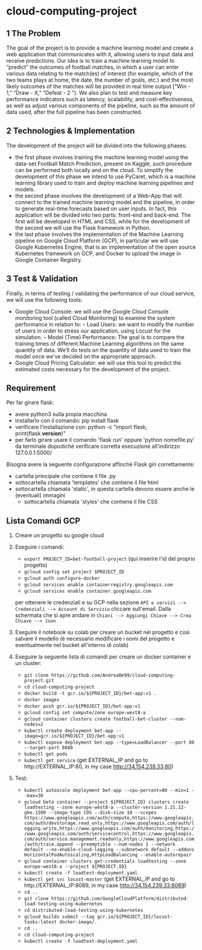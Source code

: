 # cloud-computing-project

## 1 The Problem
The goal of the project is to provide a machine learning model and create a web application that communicates with it, allowing users to input data and receive predictions.
Our idea is to train a machine learning model to ”predict” the outcomes of football matches, in which a user can enter various data relating to the match(es) of interest (for example, which of the two teams plays at home, the date, the number of goals, etc.)
and the most likely outcomes of the matches will be provided in real time output [”Win - 1,” ”Draw - X,” ”Defeat - 2 ”). We also plan to test and measure key performance indicators such as latency, scalability, and cost-effectiveness, as well as adjust various components of the pipeline, such as the amount of data used, after the full pipeline has been constructed.

## 2 Technologies & Implementation
The development of the project will be divided into the following phases:
- the first phase involves training the machine learning model using the data-set Football Match Prediction, present on Kaggle, such procedure can be performed both locally and on the cloud. To simplify the development of this phase we intend to use PyCaret, which is a machine learning library used to train and deploy machine learning pipelines and models.
- the second phase involves the development of a Web-App that will connect to the trained machine learning model and the pipeline, in order to generate real-time forecasts based on user inputs. In fact, this application will be divided into two parts: front-end and back-end. The first will be developed in HTML and CSS, while for the development of the second we will use the Flask framework in Python.
- the last phase involves the implementation of the Machine Learning pipeline on Google Cloud Platform (GCP), in particular we will use Google Kubernetes Engine, that is an implementation of the open source Kubernetes framework on GCP, and Docker to upload the image in Google Container Registry.

## 3 Test & Validation
Finally, in terms of testing / validating the performance of our cloud service, we will use the following tools:
-  Google Cloud Console: we will use the Google Cloud Console monitoring tool (called Cloud Monitoring) to examine the system performance in relation to:
  – Load Users: we want to modify the number of users in order to stress our application, using Locust for the simulation.
  – Model (Time) Performance: The goal is to compare the training times of different Machine Learning algorithms on the same quantity of data. We’ll do tests on the quantity of data used to train the model once we’ve decided on the appropriate approach.
- Google Cloud Pricing Calculator: we will use this tool to predict the estimated costs necessary for the development of the project.

## Requirement
Per far girare flask:
  - avere python3 sulla propia macchina
  - installarlo con il comando: pip install flask
  - verificare l'installazione con: python -c "import flask; print(flask.__version__)"
  - per farlo girare usare il comando 'flask run' oppure 'python nomefile.py' da terminale dopodichè verificare corretta esecuzione all'indirizzo 127.0.0.1:5000/

Bisogna avere la seguente configurazione affinchè Flask giri correttamente:
  - cartella principale che contiene il file .py
  - sottocartella chiamata 'templates' che contiene il file html
  - sottocartella chiamata 'static', in questa cartella devono essere anche le (eventuali) immagini
    - sottocartella chiamata 'styles' che contiene il file CSS

## Lista Comandi GCP
1. Creare un progetto su google cloud

2. Eseguire i comandi: 
    - `export PROJECT_ID=bet-football-project`  (qui inserire l'id del proprio progetto)
    - `gcloud config set project $PROJECT_ID`
    - `gcloud auth configure-docker`
    - `gcloud services enable containerregistry.googleapis.com` 
    - `gcloud services enable container.googleapis.com`
   
   per ottenere le credenziali e su GCP nella sezione `API e servizi --> Credenziali --> Account di Servizio` cliccare sull'email. Dalla schermata che si apre andare in `Chiavi --> Aggiungi Chiave --> Crea Chiave --> Json`

2. Eseguire il notebook su colab per creare un bucket nel progetto e così salvare il modello (è necessario modificare i nomi del progetto e eventualmente nel bucket all'interno di colab)

3. Eseguire la seguente lista di comandi per creare un docker container e un cluster:
    - `git clone https://github.com/AndreaBe99/cloud-computing-project.git`
    - `cd cloud-computing-project`
    - `docker build -t gcr.io/${PROJECT_ID}/bet-app:v1 .`
    - `docker images`
    - `docker push gcr.io/${PROJECT_ID}/bet-app:v1`
    - `gcloud config set compute/zone europe-west8-a`
    - `gcloud container clusters create football-bet-cluster --num-nodes=2`
    - `kubectl create deployment bet-app --image=gcr.io/${PROJECT_ID}/bet-app:v1`
    - `kubectl expose deployment bet-app --type=LoadBalancer --port 80 --target-port 8080`
    - `kubectl get pods`
    - `kubectl get service` (get EXTERNAL_IP and go to http://EXTERNAL_IP:80, in my case http://34.154.239.33:80)

4. Test:
    - `kubectl autoscale deployment bet-app --cpu-percent=80 --min=1 --max=30`
    - `gcloud beta container --project ${PROJECT_ID} clusters create loadtesting --zone europe-west8-a --cluster-version 1.21.12-gke.1500 --image-type COS --disk-size 10 --scopes https://www.googleapis.com/auth/compute,https://www.googleapis.com/auth/devstorage.read_only,https://www.googleapis.com/auth/logging.write,https://www.googleapis.com/auth/monitoring,https://www.googleapis.com/auth/servicecontrol,https://www.googleapis.com/auth/service.management.readonly,https://www.googleapis.com/auth/trace.append --preemptible --num-nodes 1 --network default --no-enable-cloud-logging --subnetwork default --addons HorizontalPodAutoscaling,HttpLoadBalancing --enable-autorepair`
    - `gcloud container clusters get-credentials loadtesting --zone europe-west8-a --project ${PROJECT_ID}`
    - `kubectl create -f loadtest-deployment.yaml`
    - `kubectl get svc locust-master` (get EXTERNAL_IP and go to http://EXTERNAL_IP:8089,  in my case http://34.154.239.33:8089)
    - `cd ..`
    - `git clone https://github.com/GoogleCloudPlatform/distributed-load-testing-using-kubernetes`
    - `cd distributed-load-testing-using-kubernetes`
    - `gcloud builds submit --tag gcr.io/${PROJECT_ID}/locust-tasks:latest docker-image/.` 
    - `cd ..`
    - `cd cloud-computing-project`
    - `kubectl create -f loadtest-deployment.yaml`
